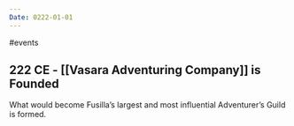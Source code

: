 ```yaml
---
Date: 0222-01-01
---
```

#events
## 222 CE - [[Vasara Adventuring Company]] is Founded
What would become Fusilla’s largest and most influential Adventurer’s Guild is formed.